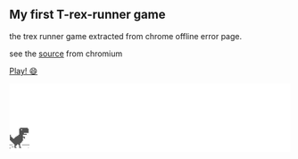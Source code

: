 ## My first T-rex-runner game

the trex runner game extracted from chrome offline error page.

see the [source](https://cs.chromium.org/chromium/src/components/neterror/resources/offline.js?q=t-rex+package:%5Echromium$&dr=C&l=7) from chromium


[Play! :smile: ](http://wayou.github.io/t-rex-runner/)

![chrome offline game cast](assets/screenshot.gif)

